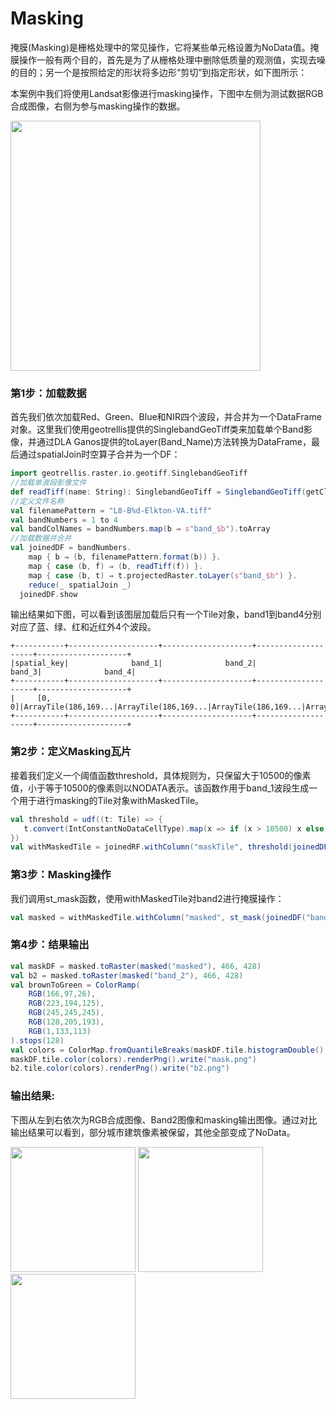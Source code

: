 # Masking
<p>掩膜(Masking)是栅格处理中的常见操作，它将某些单元格设置为NoData值。掩膜操作一般有两个目的，首先是为了从栅格处理中删除低质量的观测值，实现去噪的目的；另一个是按照给定的形状将多边形“剪切”到指定形状，如下图所示：</p>
<p>本案例中我们将使用Landsat影像进行masking操作，下图中左侧为测试数据RGB合成图像，右侧为参与masking操作的数据。</p>
 
<img align="center" height="400px" src="https://dla-ganos-bj.oss-cn-beijing.aliyuncs.com/public/masking1.png"></img>

### 第1步：加载数据
<p>首先我们依次加载Red、Green、Blue和NIR四个波段，并合并为一个DataFrame对象。这里我们使用geotrellis提供的SinglebandGeoTiff类来加载单个Band影像，并通过DLA Ganos提供的toLayer(Band_Name)方法转换为DataFrame，最后通过spatialJoin时空算子合并为一个DF：</p>

```scala
import geotrellis.raster.io.geotiff.SinglebandGeoTiff
//加载单波段影像文件
def readTiff(name: String): SinglebandGeoTiff = SinglebandGeoTiff(getClass.getResource(s"/$name").getPath)
//定义文件名称
val filenamePattern = "L8-B%d-Elkton-VA.tiff"
val bandNumbers = 1 to 4
val bandColNames = bandNumbers.map(b ⇒ s"band_$b").toArray
//加载数据并合并
val joinedDF = bandNumbers.
    map { b ⇒ (b, filenamePattern.format(b)) }.
    map { case (b, f) ⇒ (b, readTiff(f)) }.
    map { case (b, t) ⇒ t.projectedRaster.toLayer(s"band_$b") }.
    reduce(_ spatialJoin _)
  joinedDF.show
```
 
<p>输出结果如下图，可以看到该图层加载后只有一个Tile对象，band1到band4分别对应了蓝、绿、红和近红外4个波段。</p>

```text
+-----------+--------------------+--------------------+--------------------+--------------------+
|spatial_key|              band_1|              band_2|              band_3|              band_4|
+-----------+--------------------+--------------------+--------------------+--------------------+
|     [0, 0]|ArrayTile(186,169...|ArrayTile(186,169...|ArrayTile(186,169...|ArrayTile(186,169...|
+-----------+--------------------+--------------------+--------------------+--------------------+
```

### 第2步：定义Masking瓦片
<p>接着我们定义一个阈值函数threshold，具体规则为，只保留大于10500的像素值，小于等于10500的像素则以NODATA表示。该函数作用于band_1波段生成一个用于进行masking的Tile对象withMaskedTile。</p>

```scala
val threshold = udf((t: Tile) => {
   t.convert(IntConstantNoDataCellType).map(x => if (x > 10500) x else NODATA)
})
val withMaskedTile = joinedRF.withColumn("maskTile", threshold(joinedDF("band_1"))).asLayer
```

### 第3步：Masking操作
<p>我们调用st_mask函数，使用withMaskedTile对band2进行掩膜操作：</p>

```scala
val masked = withMaskedTile.withColumn("masked", st_mask(joinedDF("band_2"), withMaskedTile("maskTile"))).asLayer
```

### 第4步：结果输出
```scala
val maskDF = masked.toRaster(masked("masked"), 466, 428)
val b2 = masked.toRaster(masked("band_2"), 466, 428)
val brownToGreen = ColorRamp(
    RGB(166,97,26),
    RGB(223,194,125),
    RGB(245,245,245),
    RGB(128,205,193),
    RGB(1,133,113)
).stops(128)
val colors = ColorMap.fromQuantileBreaks(maskDF.tile.histogramDouble(), brownToGreen)
maskDF.tile.color(colors).renderPng().write("mask.png")
b2.tile.color(colors).renderPng().write("b2.png")
```
### 输出结果:
<p>下图从左到右依次为RGB合成图像、Band2图像和masking输出图像。通过对比输出结果可以看到，部分城市建筑像素被保留，其他全部变成了NoData。</p>
<p><img height="200px" src="https://dla-ganos-bj.oss-cn-beijing.aliyuncs.com/public/masking2.png"></img>
<img height="200px" src="https://dla-ganos-bj.oss-cn-beijing.aliyuncs.com/public/masking3.png"></img>
<img height="200px" src="https://dla-ganos-bj.oss-cn-beijing.aliyuncs.com/public/masking4.png"></img></p>
